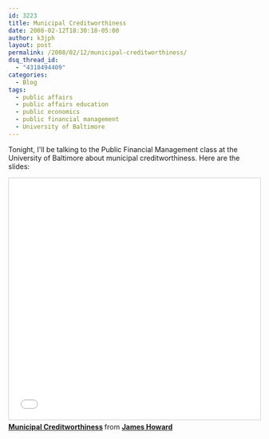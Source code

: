 ```yaml
---
id: 3223
title: Municipal Creditworthiness
date: 2008-02-12T18:30:18-05:00
author: k3jph
layout: post
permalink: /2008/02/12/municipal-creditworthiness/
dsq_thread_id:
  - "4318494409"
categories:
  - Blog
tags:
  - public affairs
  - public affairs education
  - public economics
  - public financial management
  - University of Baltimore
---
```

Tonight, I'll be talking to the Public Financial Management class at the University of Baltimore about municipal creditworthiness.  Here are the slides:

<iframe src="//www.slideshare.net/slideshow/embed_code/key/qwUAvTFijP3Is0" width="595" height="485" frameborder="0" marginwidth="0" marginheight="0" scrolling="no" style="border:1px solid #CCC; border-width:1px; margin-bottom:5px; max-width: 100%;" allowfullscreen> </iframe> <div style="margin-bottom:5px"> <strong> <a href="//www.slideshare.net/jameshoward/municipal-creditworthiness-263488" title="Municipal Creditworthiness" target="_blank">Municipal Creditworthiness</a> </strong> from <strong><a href="https://www.slideshare.net/jameshoward" target="_blank">James Howard</a></strong> </div>

